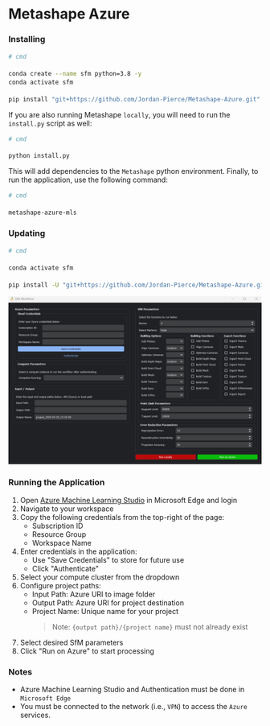 # Metashape Azure

### Installing 

```bash
# cmd

conda create --name sfm python=3.8 -y
conda activate sfm

pip install "git+https://github.com/Jordan-Pierce/Metashape-Azure.git"
```

If you are also running Metashape `locally`, you will need to run the `install.py` script as well:

```bash
# cmd

python install.py
```

This will add dependencies to the `Metashape` python environment. Finally, to run the application, use the following 
command:

```bash
# cmd

metashape-azure-mls
```

### Updating

```bash
# cmd

conda activate sfm

pip install -U "git+https://github.com/Jordan-Pierce/Metashape-Azure.git"
```

<p align="center">
  <img src="figures/GUI.PNG" alt="Metashape-Azure-MLS">
</p>

### Running the Application

1. Open [Azure Machine Learning Studio](https://ml.azure.com/) in Microsoft Edge and login
2. Navigate to your workspace
3. Copy the following credentials from the top-right of the page:
    - Subscription ID
    - Resource Group
    - Workspace Name
4. Enter credentials in the application:
    - Use "Save Credentials" to store for future use
    - Click "Authenticate"
5. Select your compute cluster from the dropdown
6. Configure project paths:
    - Input Path: Azure URI to image folder
    - Output Path: Azure URI for project destination
    - Project Name: Unique name for your project
      > Note: `{output path}/{project name}` must not already exist
7. Select desired SfM parameters
8. Click "Run on Azure" to start processing

### Notes

- Azure Machine Learning Studio and Authentication must be done in `Microsoft Edge`
- You must be connected to the network (i.e., `VPN`) to access the `Azure` services.

